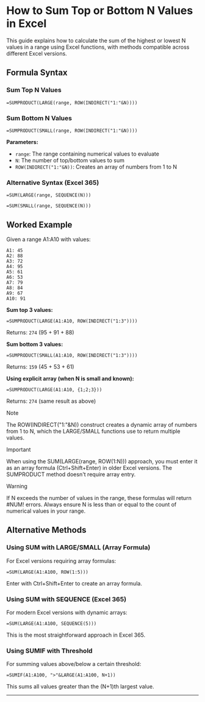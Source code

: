 # How to Sum Top or Bottom N Values in Excel

This guide explains how to calculate the sum of the highest or lowest N values in a range using Excel functions, with methods compatible across different Excel versions.

## Formula Syntax

### Sum Top N Values
```
=SUMPRODUCT(LARGE(range, ROW(INDIRECT("1:"&N))))
```

### Sum Bottom N Values
```
=SUMPRODUCT(SMALL(range, ROW(INDIRECT("1:"&N))))
```

**Parameters:**
- `range`: The range containing numerical values to evaluate
- `N`: The number of top/bottom values to sum
- `ROW(INDIRECT("1:"&N))`: Creates an array of numbers from 1 to N

### Alternative Syntax (Excel 365)
```
=SUM(LARGE(range, SEQUENCE(N)))
```
```
=SUM(SMALL(range, SEQUENCE(N)))
```

## Worked Example

Given a range A1:A10 with values:
```
A1: 45
A2: 88
A3: 72
A4: 95
A5: 61
A6: 53
A7: 79
A8: 84
A9: 67
A10: 91
```

**Sum top 3 values:**
```
=SUMPRODUCT(LARGE(A1:A10, ROW(INDIRECT("1:3"))))
```
Returns: `274` (95 + 91 + 88)

**Sum bottom 3 values:**
```
=SUMPRODUCT(SMALL(A1:A10, ROW(INDIRECT("1:3"))))
```
Returns: `159` (45 + 53 + 61)

**Using explicit array (when N is small and known):**
```
=SUMPRODUCT(LARGE(A1:A10, {1;2;3}))
```
Returns: `274` (same result as above)

> [!NOTE]
> The ROW(INDIRECT("1:"&N)) construct creates a dynamic array of numbers from 1 to N, which the LARGE/SMALL functions use to return multiple values.

> [!IMPORTANT]
> When using the SUM(LARGE(range, ROW(1:N))) approach, you must enter it as an array formula (Ctrl+Shift+Enter) in older Excel versions. The SUMPRODUCT method doesn't require array entry.

> [!WARNING]
> If N exceeds the number of values in the range, these formulas will return #NUM! errors. Always ensure N is less than or equal to the count of numerical values in your range.

## Alternative Methods

### Using SUM with LARGE/SMALL (Array Formula)
For Excel versions requiring array formulas:
```
=SUM(LARGE(A1:A100, ROW(1:5)))
```
Enter with Ctrl+Shift+Enter to create an array formula.

### Using SUM with SEQUENCE (Excel 365)
For modern Excel versions with dynamic arrays:
```
=SUM(LARGE(A1:A100, SEQUENCE(5)))
```
This is the most straightforward approach in Excel 365.

### Using SUMIF with Threshold
For summing values above/below a certain threshold:
```
=SUMIF(A1:A100, ">"&LARGE(A1:A100, N+1))
```
This sums all values greater than the (N+1)th largest value.

---
